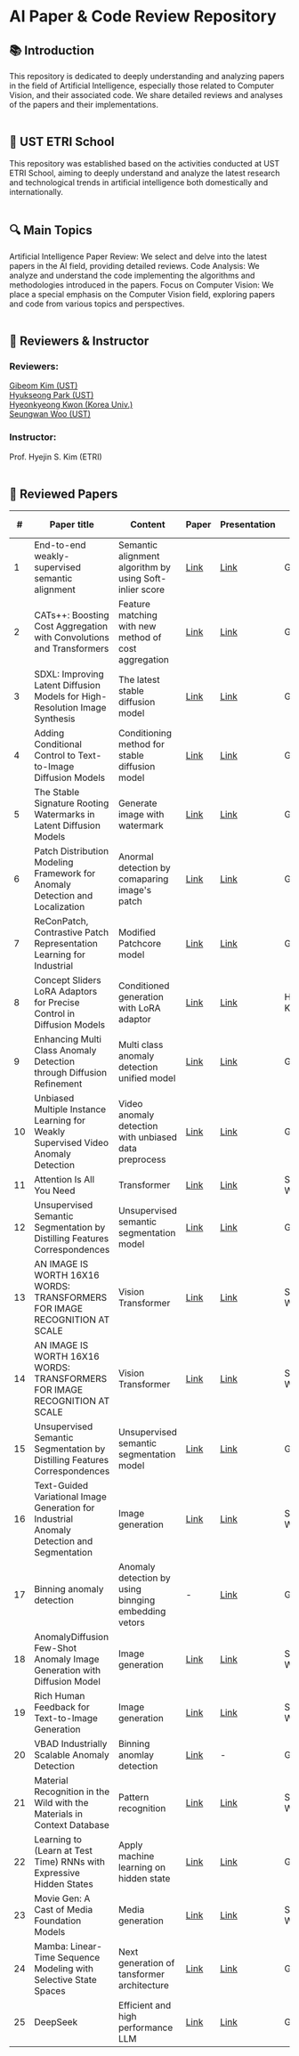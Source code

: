 # AI Paper & Code Review Repository  

## 📚 Introduction  

This repository is dedicated to deeply understanding and analyzing papers in the field of Artificial Intelligence, especially those related to Computer Vision, and their associated code. We share detailed reviews and analyses of the papers and their implementations.
<br/><br/>

## 🏫 UST ETRI School

This repository was established based on the activities conducted at UST ETRI School, aiming to deeply understand and analyze the latest research and technological trends in artificial intelligence both domestically and internationally.
<br/><br/>

## 🔍 Main Topics

Artificial Intelligence Paper Review: We select and delve into the latest papers in the AI field, providing detailed reviews.
Code Analysis: We analyze and understand the code implementing the algorithms and methodologies introduced in the papers.
Focus on Computer Vision: We place a special emphasis on the Computer Vision field, exploring papers and code from various topics and perspectives.
<br/><br/>

## 📌 Reviewers & Instructor

### Reviewers: 
[Gibeom Kim (UST)](https://github.com/chroion)
<br/>
[Hyukseong Park (UST)](https://github.com/phsok10) 
<br/>
[Hyeonkyeong Kwon (Korea Univ.)](https://github.com/K-julius)
<br/>
[Seungwan Woo (UST)](https://github.com/SeungwanWoo-git)
<br/>

### Instructor: 
Prof. Hyejin S. Kim (ETRI) 
<br/><br/>

## 📖 Reviewed Papers
|#|Paper title|Content|Paper|Presentation|Reviewer|Present date|
|---|---|---|---|---|---|---|
|1|End-to-end weakly-supervised semantic alignment|Semantic alignment algorithm by using Soft-inlier score|[Link](https://github.com/chroion/paper-review/blob/main/End-to-end%20weakly-supervised%20semantic%20alignment/1712.06861.pdf)|[Link](https://github.com/chroion/paper-review/blob/main/End-to-end%20weakly-supervised%20semantic%20alignment/End-to-end%20weakly-supervised%20semantic%20alignment.pptx)|Gibeom Kim|-|
|2|CATs++: Boosting Cost Aggregation with Convolutions and Transformers|Feature matching with new method of cost aggregation|[Link](https://github.com/chroion/paper-review/blob/main/CATs%2B%2B%20Boosting%20Cost%20Aggregation%20with%20Convolutions%20and%20Transformers/2202.06817v2.pdf)|[Link](https://github.com/chroion/paper-review/blob/main/CATs%2B%2B%20Boosting%20Cost%20Aggregation%20with%20Convolutions%20and%20Transformers/CATs%2B%2B%20Boosting%20Cost%20Aggregation%20with%20Convolutions%20and%20Transformers.pptx)|Gibeom Kim|-|
|3|SDXL: Improving Latent Diffusion Models for High-Resolution Image Synthesis|The latest stable diffusion model|[Link](https://github.com/chroion/paper-review/blob/main/SDXL%2C%20Improving%20Latent%20Diffusion%20Models%20for%20High-Resolution%20Image%20Synthesis/2307.01952.pdf)|[Link](https://github.com/chroion/paper-review/blob/main/SDXL%2C%20Improving%20Latent%20Diffusion%20Models%20for%20High-Resolution%20Image%20Synthesis/SDXL%2C%20Improving%20Latent%20Diffusion%20Models%20for%20High-Resolution%20Image%20Synthesis.pptx)|Gibeom Kim|-|
|4|Adding Conditional Control to Text-to-Image Diffusion Models|Conditioning method for stable diffusion model|[Link](https://github.com/chroion/paper-review/blob/main/Adding%20Conditional%20Control%20to%20Text-to-Image%20Diffusion%20Models/2302.05543.pdf)|[Link](https://github.com/chroion/paper-review/blob/main/Adding%20Conditional%20Control%20to%20Text-to-Image%20Diffusion%20Models/Adding%20Conditional%20Control%20to%20Text-to-Image%20Diffusion%20Models.pptx)|Gibeom Kim|-|
|5|The Stable Signature Rooting Watermarks in Latent Diffusion Models|Generate image with watermark|[Link](https://github.com/chroion/paper-review/blob/main/The%20Stable%20Signature%20Rooting%20Watermarks%20in%20Latent%20Diffusion%20Models/2303.15435.pdf)|[Link](https://github.com/chroion/paper-review/blob/main/The%20Stable%20Signature%20Rooting%20Watermarks%20in%20Latent%20Diffusion%20Models/Rooting%20Watermarks%20in%20Latent%20Diffusion%20Models.pptx)|Gibeom Kim|-|
|6|Patch Distribution Modeling Framework for Anomaly Detection and Localization|Anormal detection by comaparing image's patch|[Link](https://github.com/chroion/paper-review/blob/main/Patch%20Distribution%20Modeling%20Framework%20for%20Anomaly%20Detection%20and%20Localization/2011.08785.pdf)|[Link](https://github.com/chroion/paper-review/blob/main/Patch%20Distribution%20Modeling%20Framework%20for%20Anomaly%20Detection%20and%20Localization/Patch%20Distribution%20Modeling%20Framework%20for%20Anomaly%20Detection%20and%20Localization.pptx)|Gibeom Kim|-|
|7|ReConPatch, Contrastive Patch Representation Learning for Industrial|Modified Patchcore model|[Link](https://github.com/chroion/paper-review/blob/main/ReConPatch%2C%20Contrastive%20Patch%20Representation%20Learning%20for%20Industrial/2305.16713.pdf)|[Link](https://github.com/chroion/paper-review/blob/main/ReConPatch%2C%20Contrastive%20Patch%20Representation%20Learning%20for%20Industrial/ReConPatch%2C%20Contrastive%20Patch%20Representation%20Learning%20for%20Industrial.pptx)|Gibeom Kim|-|
|8|Concept Sliders LoRA Adaptors for Precise Control in Diffusion Models|Conditioned generation with LoRA adaptor|[Link](https://github.com/chroion/paper-review/blob/main/Concept%20Sliders%20LoRA%20Adaptors%20for%20Precise%20Control%20in%20Diffusion%20Models/Concept%20Sliders%20LoRA%20Adaptors%20for%20Precise%20Control%20in%20Diffusion%20Models.pdf)|[Link](https://github.com/chroion/paper-review/blob/main/Concept%20Sliders%20LoRA%20Adaptors%20for%20Precise%20Control%20in%20Diffusion%20Models/Concept_Sliders_%EA%B6%8C%ED%98%84%EA%B2%BD.pptx)|Hyeonkyeong Kwon|-|
|9|Enhancing Multi Class Anomaly Detection through Diffusion Refinement|Multi class anomaly detection unified model|[Link](https://github.com/chroion/paper-review/blob/main/Enhancing%20Multi%20Class%20Anomaly%20Detection%20through%20Diffusion%20Refinement/13725_enhancing_multi_class_anomaly_.pdf)|[Link](https://github.com/chroion/paper-review/blob/main/Enhancing%20Multi%20Class%20Anomaly%20Detection%20through%20Diffusion%20Refinement/Enhancing%20Multi%20Class%20Anomaly%20Detection%20through%20Diffusion%20Refinement.pptx)|Gibeom Kim|03/05/24|
|10|Unbiased Multiple Instance Learning for Weakly Supervised Video Anomaly Detection|Video anomaly detection with unbiased data preprocess|[Link](https://github.com/chroion/paper-review/blob/main/Unbiased%20Multiple%20Instance%20Learning%20for%20Weakly%20Supervised%20Video%20Anomaly%20Detection/2303.12369.pdf)|[Link](https://github.com/chroion/paper-review/blob/main/Unbiased%20Multiple%20Instance%20Learning%20for%20Weakly%20Supervised%20Video%20Anomaly%20Detection/Unbiased%20Multiple%20Instance%20Learning%20for%20Weakly%20Supervised%20Video%20Anomaly%20Detection.pptx)|Gibeom Kim|04/02/24|
|11|Attention Is All You Need|Transformer|[Link](https://github.com/chroion/paper-review/blob/main/Attention%20Is%20All%20You%20Need/NIPS-2017-attention-is-all-you-need-Paper.pdf)|[Link](https://github.com/chroion/paper-review/blob/main/Attention%20Is%20All%20You%20Need/Attention%20Is%20All%20You%20Need.pptx)|Seungwan Woo|04/29/24|
|12|Unsupervised Semantic Segmentation by Distilling Features Correspondences|Unsupervised semantic segmentation model|[Link](https://github.com/chroion/paper-review/blob/main/STEGO%2C%20UNSUPERVISED%20SEMANTIC%20SEGMENTATION%20BY%20DISTILLING%20FEATURE%20CORRESPONDENCES/2203.08414v1.pdf)|[Link](https://github.com/chroion/paper-review/blob/main/STEGO%2C%20UNSUPERVISED%20SEMANTIC%20SEGMENTATION%20BY%20DISTILLING%20FEATURE%20CORRESPONDENCES/UNSUPERVISED%20SEMANTIC%20SEGMENTATION%20BY%20DISTILLING%20FEATURE%20CORRESPONDENCES.pptx)|Gibeom Kim|05/07/24|
|13|AN IMAGE IS WORTH 16X16 WORDS: TRANSFORMERS FOR IMAGE RECOGNITION AT SCALE|Vision Transformer|[Link](https://github.com/chroion/paper-review/blob/main/AN%20IMAGE%20IS%20WORTH%2016X16%20WORDS/1909_an_image_is_worth_16x16_words_.pdf)|[Link](https://github.com/chroion/paper-review/blob/main/AN%20IMAGE%20IS%20WORTH%2016X16%20WORDS/Lab%20Semniar_SeungwanWoo_24.05.13.pptx)|Seungwan Woo|05/13/24|
|14|AN IMAGE IS WORTH 16X16 WORDS: TRANSFORMERS FOR IMAGE RECOGNITION AT SCALE|Vision Transformer|[Link](https://github.com/chroion/paper-review/blob/main/AN%20IMAGE%20IS%20WORTH%2016X16%20WORDS/1909_an_image_is_worth_16x16_words_.pdf)|[Link](https://github.com/chroion/paper-review/blob/main/AN%20IMAGE%20IS%20WORTH%2016X16%20WORDS/Lab%20Semniar_SeungwanWoo_24.05.27.pptx)|Seungwan Woo|05/27/24|
|15|Unsupervised Semantic Segmentation by Distilling Features Correspondences|Unsupervised semantic segmentation model|[Link](https://github.com/chroion/paper-review/blob/main/STEGO%2C%20UNSUPERVISED%20SEMANTIC%20SEGMENTATION%20BY%20DISTILLING%20FEATURE%20CORRESPONDENCES/2203.08414v1.pdf)|[Link](https://github.com/chroion/paper-review/blob/main/STEGO%2C%20UNSUPERVISED%20SEMANTIC%20SEGMENTATION%20BY%20DISTILLING%20FEATURE%20CORRESPONDENCES/UNSUPERVISED%20SEMANTIC%20SEGMENTATION%20BY%20DISTILLING%20FEATURE%20CORRESPONDENCES.pptx)|Gibeom Kim|06/03/24|
|16|Text-Guided Variational Image Generation for Industrial Anomaly Detection and Segmentation|Image generation|[Link](https://github.com/chroion/paper-review/blob/main/Text-Guided%20Variational%20Image%20Generation%20for%20Industrial%20Anomaly%20Detection%20and%20Segmentation/Lee_Text-Guided_Variational_Image_Generation_for_Industrial_Anomaly_Detection_and_Segmentation_CVPR_2024_paper.pdf)|[Link](https://github.com/chroion/paper-review/blob/main/Text-Guided%20Variational%20Image%20Generation%20for%20Industrial%20Anomaly%20Detection%20and%20Segmentation/Lab%20Semniar_SeungwanWoo_24.07.03.pptx)|Seungwan Woo|07/03/24|
|17|Binning anomaly detection|Anomaly detection by using binnging embedding vetors|-|[Link](https://github.com/chroion/paper-review/blob/main/Binning%20anomaly%20detection/Binning%20anomaly%20detection.pptx)|Gibeom Kim|07/08/24|
|18|AnomalyDiffusion Few-Shot Anomaly Image Generation with Diffusion Model|Image generation|[Link](https://github.com/chroion/paper-review/blob/main/AnomalyDiffusion%20Few-Shot%20Anomaly%20Image%20Generation%20with%20Diffusion%20Model/AnomalyDiffusion%20Few-Shot%20Anomaly%20Image%20Generation%20with%20Diffusion%20Model.pdf)|[Link](https://github.com/chroion/paper-review/blob/main/AnomalyDiffusion%20Few-Shot%20Anomaly%20Image%20Generation%20with%20Diffusion%20Model/Lab%20Semniar_SeungwanWoo_24.07.23.pptx)|Seungwan Woo|07/23/24|
|19|Rich Human Feedback for Text-to-Image Generation|Image generation|[Link](https://github.com/chroion/paper-review/blob/main/Rich%20Human%20Feedback%20for%20Text-to-Image%20Generation/Rich%20Human%20Feedback%20for%20Text-to-Image%20Generation.pdf)|[Link](https://github.com/chroion/paper-review/blob/main/Rich%20Human%20Feedback%20for%20Text-to-Image%20Generation/Lab%20Seminar_SeungwanWoo_24.08.20.pptx)|Seungwan Woo|08/20/24|
|20|VBAD Industrially Scalable Anomaly Detection|Binning anomlay detection|[Link](https://github.com/chroion/paper-review/blob/main/VBAD%20Industrially%20Scalable%20Anomaly%20Detection/VBAD%20Industrially%20Scalable%20Anomaly%20Detection.pdf)|-|Gibeom Kim|09/10/24|
|21|Material Recognition in the Wild with the Materials in Context Database|Pattern recognition|[Link](https://github.com/chroion/paper-review/blob/main/Material%20Recognition%20in%20the%20Wild%20with%20the%20Materials%20in%20Context%20Database/Bell_Material_Recognition_in_2015_CVPR_paper.pdf)|[Link](https://github.com/chroion/paper-review/blob/main/Material%20Recognition%20in%20the%20Wild%20with%20the%20Materials%20in%20Context%20Database/Lab%20Seminar_SeungwanWoo_24.09.24_%EB%B0%9C%ED%91%9C%EC%9A%A9.pptx)|Seungwan Woo|09/23/24|
|22|Learning to (Learn at Test Time) RNNs with Expressive Hidden States|Apply machine learning on hidden state|[Link](https://github.com/chroion/paper-review/blob/main/Learning%20to%20(Learn%20at%20Test%20Time)%20RNNs%20with%20Expressive%20Hidden%20States/2407.04620v2.pdf)|[Link](https://github.com/chroion/paper-review/blob/main/Learning%20to%20(Learn%20at%20Test%20Time)%20RNNs%20with%20Expressive%20Hidden%20States/Learning%20to%20(Learn%20at%20Test%20Time)%20RNNs%20with%20Expressive%20Hidden%20States.pptx)|Gibeom Kim|11/05/24|
|23|Movie Gen: A Cast of Media Foundation Models|Media generation|[Link](https://github.com/chroion/paper-review/blob/main/Movie%20Gen_A%20Cast%20of%20Media%20Foundation%20Models/Movie%20Gen.pdf)|[Link](https://github.com/chroion/paper-review/blob/main/Movie%20Gen_A%20Cast%20of%20Media%20Foundation%20Models/Lab%20Seminar_SeungwanWoo_24.11.19.pptx)|Seungwan Woo|11/19/24|
|24|Mamba: Linear-Time Sequence Modeling with Selective State Spaces|Next generation of tansformer architecture|[Link](https://github.com/chroion/paper-review/blob/main/Mamba%20Linear-Time%20Sequence%20Modeling%20with%20Selective%20State%20Spaces/2312.00752v2.pdf)|[Link](https://github.com/chroion/paper-review/blob/main/Mamba%20Linear-Time%20Sequence%20Modeling%20with%20Selective%20State%20Spaces/Mamba%20Linear-Time%20Sequence%20Modeling%20with%20Selective%20State%20Spaces.pptx)|Gibeom Kim|11/26/24|
|25|DeepSeek|Efficient and high performance LLM|[Link](https://github.com/chroion/paper-review/blob/main/deepseek/2405.04434v5.pdf)|[Link](https://github.com/chroion/paper-review/blob/main/deepseek/deepseek.pptx)|Gibeom Kim|02/05/25|
